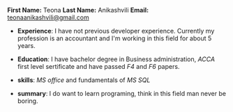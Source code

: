 **First Name:**       Teona
**Last Name:**        Anikashvili
 **Email:**           teonaanikashvili@gmail.com



    

- **Experience**: 
   I have not previous developer experience. Currently my profession is an accountant and I'm working in this field for about 5 years.
  

- **Education**:
    I have bachelor degree in Business administration, _ACCA_ first level sertificate and have passed _F4_ and _F6_ papers.
   

-  **skills**: 
   _MS office_ and fundamentals of _MS SQL_
  

- **summary**:
   I do want to learn programing, think in this field man never be boring.